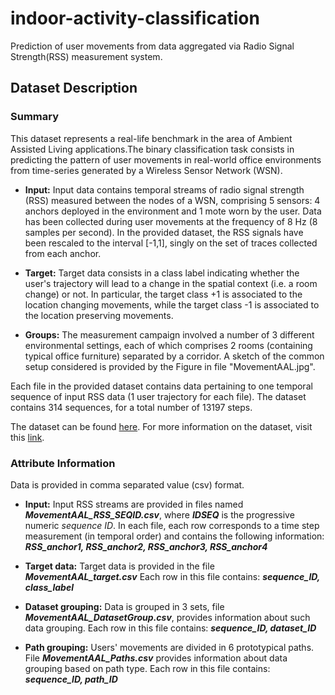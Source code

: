 # indoor-activity-classification

Prediction of user movements from data aggregated via Radio Signal Strength(RSS) measurement system.

## Dataset Description

### Summary
This dataset represents a real-life benchmark in the area of Ambient Assisted Living applications.The binary classification task consists in predicting  the pattern of user movements in real-world office environments from time-series generated by a Wireless Sensor Network (WSN). 

* **Input:**
Input data contains temporal streams of radio signal strength (RSS) measured between the nodes of a WSN, comprising 5 sensors: 4 anchors deployed in the environment and 1 mote worn by the user. Data has been collected during user movements at the frequency of 8 Hz (8 samples per second). In the provided dataset, the RSS signals have been rescaled to the interval [-1,1], singly on the set of traces collected from each anchor.

* **Target:**
Target data consists in a class label indicating whether the user's trajectory will lead to a change in the spatial context (i.e. a room change) or not. In particular, the target class +1 is associated to the location changing movements, while the target class -1 is associated to the location preserving movements.

* **Groups:**
The measurement campaign involved a number of 3 different environmental settings, each of which comprises 2 rooms (containing typical office furniture) separated by a corridor. A sketch of the common setup considered is provided by the Figure in file "MovementAAL.jpg".

Each file in the provided dataset contains data pertaining to one temporal sequence of input RSS data (1 user trajectory for each file). The dataset contains 314 sequences, for a total number of 13197 steps.

The dataset can be found [here](https://archive.ics.uci.edu/ml/datasets/Indoor+User+Movement+Prediction+from+RSS+data). For more information on the dataset, visit this [link](http://wnlab.isti.cnr.it/paolo/index.php/dataset/6rooms). 

### Attribute Information
Data is provided in comma separated value (csv) format. 

* **Input:**
Input RSS streams are provided in files named ***MovementAAL_RSS_SEQID.csv***, where ***IDSEQ*** is the progressive numeric *sequence ID*. In each file, each row corresponds to a time step measurement (in temporal order) and contains the following information:
***RSS_anchor1, RSS_anchor2, RSS_anchor3, RSS_anchor4*** 

* **Target data:**
Target data is provided in the file ***MovementAAL_target.csv***
Each row in this file contains:
***sequence_ID, class_label***


* **Dataset grouping:**
Data is grouped in 3 sets, file ***MovementAAL_DatasetGroup.csv***, provides information about such data grouping. Each row in this file contains: 
***sequence_ID, dataset_ID***

* **Path grouping:**
Users' movements are divided in 6 prototypical paths.
File ***MovementAAL_Paths.csv*** provides information about data grouping based on path type.
Each row in this file contains:
***sequence_ID, path_ID***
